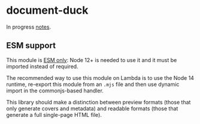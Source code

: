 # document-duck

In progress [notes](NOTES.md).

## ESM support

This module is [ESM only](https://gist.github.com/sindresorhus/a39789f98801d908bbc7ff3ecc99d99c): Node 12+ is needed to use it and it must be imported instead of required.

The recommended way to use this module on Lambda is to use the Node 14 runtime, re-export this module from an `.mjs` file and then use dynamic import in the commonjs-based handler.

This library should make a distinction between preview formats (those that only generate covers and metadata) and readable formats (those that generate a full single-page HTML file).
